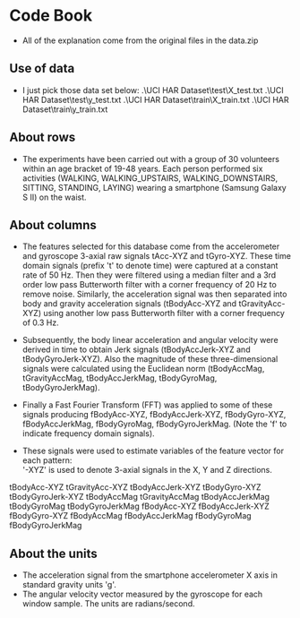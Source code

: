 # Code Book
* All of the explanation come from the original files in the data.zip

## Use of data
* I just pick those data set below:	.\UCI HAR Dataset\test\X_test.txt	.\UCI HAR Dataset\test\y_test.txt	.\UCI HAR Dataset\train\X_train.txt	.\UCI HAR Dataset\train\y_train.txt

## About rows
* The experiments have been carried out with a group of 30 volunteers within an age bracket of 19-48 years. Each person performed six activities (WALKING, WALKING_UPSTAIRS, WALKING_DOWNSTAIRS, SITTING, STANDING, LAYING) wearing a smartphone (Samsung Galaxy S II) on the waist.

## About columns
* The features selected for this database come from the accelerometer and gyroscope 3-axial raw signals tAcc-XYZ and tGyro-XYZ. These time domain signals (prefix 't' to denote time) were captured at a constant rate of 50 Hz. Then they were filtered using a median filter and a 3rd order low pass Butterworth filter with a corner frequency of 20 Hz to remove noise. Similarly, the acceleration signal was then separated into body and gravity acceleration signals (tBodyAcc-XYZ and tGravityAcc-XYZ) using another low pass Butterworth filter with a corner frequency of 0.3 Hz. 

* Subsequently, the body linear acceleration and angular velocity were derived in time to obtain Jerk signals (tBodyAccJerk-XYZ and tBodyGyroJerk-XYZ). Also the magnitude of these three-dimensional signals were calculated using the Euclidean norm (tBodyAccMag, tGravityAccMag, tBodyAccJerkMag, tBodyGyroMag, tBodyGyroJerkMag). 

* Finally a Fast Fourier Transform (FFT) was applied to some of these signals producing fBodyAcc-XYZ, fBodyAccJerk-XYZ, fBodyGyro-XYZ, fBodyAccJerkMag, fBodyGyroMag, fBodyGyroJerkMag. (Note the 'f' to indicate frequency domain signals). 

* These signals were used to estimate variables of the feature vector for each pattern:  
'-XYZ' is used to denote 3-axial signals in the X, Y and Z directions.

 tBodyAcc-XYZ
 tGravityAcc-XYZ
 tBodyAccJerk-XYZ
 tBodyGyro-XYZ
 tBodyGyroJerk-XYZ
 tBodyAccMag
 tGravityAccMag
 tBodyAccJerkMag
 tBodyGyroMag
 tBodyGyroJerkMag
 fBodyAcc-XYZ
 fBodyAccJerk-XYZ
 fBodyGyro-XYZ
 fBodyAccMag
 fBodyAccJerkMag
 fBodyGyroMag
 fBodyGyroJerkMag

## About the units
* The acceleration signal from the smartphone accelerometer X axis in standard gravity units 'g'.
* The angular velocity vector measured by the gyroscope for each window sample. The units are radians/second.